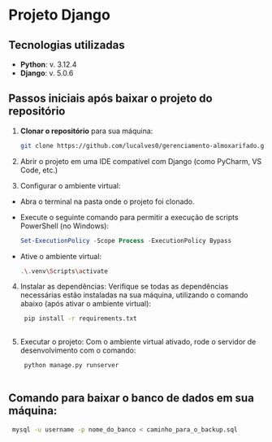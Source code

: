 # Projeto Django

## Tecnologias utilizadas

- **Python**: v. 3.12.4
- **Django**: v. 5.0.6

## Passos iniciais após baixar o projeto do repositório

1. **Clonar o repositório** para sua máquina:
 
   ```bash
   git clone https://github.com/lucalves0/gerenciamento-almoxarifado.git)
   
2. Abrir o projeto em uma IDE compatível com Django (como PyCharm, VS Code, etc.)
3. Configurar o ambiente virtual:
  - Abra o terminal na pasta onde o projeto foi clonado.
  - Execute o seguinte comando para permitir a execução de scripts PowerShell (no Windows):
    
     ```powershell
     Set-ExecutionPolicy -Scope Process -ExecutionPolicy Bypass
     
  - Ative o ambiente virtual:
    
      ```bash
      .\.venv\Scripts\activate
      
4. Instalar as dependências: Verifique se todas as dependências necessárias estão instaladas na sua máquina, utilizando o comando abaixo (após ativar o ambiente virtual):
   
   ```bash
    pip install -r requirements.txt
      
5. Executar o projeto: Com o ambiente virtual ativado, rode o servidor de desenvolvimento com o comando:

   ```bash
    python manage.py runserver
    
## Comando para baixar o banco de dados em sua máquina:
 
   ```bash
    mysql -u username -p nome_do_banco < caminho_para_o_backup.sql

    
